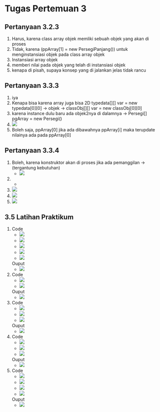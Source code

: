 # Tugas Pertemuan 3

## Pertanyaan 3.2.3
1. Harus, karena class array objek memliki sebuah objek yang akan di proses
2. Tidak, karena (ppArray[1] = new PersegiPanjang()) untuk menginstansiasi objek pada class array objek
3. Instansiasi array objek
4. memberi nilai pada objek yang telah di instansiasi objek
5. kenapa di pisah, supaya konsep yang di jalankan jelas tidak rancu

## Pertanyaan 3.3.3
1. iya
2. Kenapa bisa karena array juga bisa 2D typedata[][] var = new typedata[0][0] -> objek -> classObj[][] var = new classObj[0][0]
3. karena instance dulu baru ada objek2nya di dalamnya -> Persegi[] pgArray = new Persegi()
4. <img src="./screenshot/3_3_3_Nomor4.png">
5. Boleh saja, ppArray[0] jika ada dibawahnya ppArray[i] maka terupdate nilainya ada pada ppArray[0]

## Pertanyaan 3.3.4
1. Boleh, karena konstruktor akan di proses jika ada pemanggilan -> (tergantung kebutuhan)
    * <img src="./screenshot/3_4_3_Nomor1.png">  
2. -
3. <img src="./screenshot/3_4_3_Nomor3.png">
4. <img src="./screenshot/3_4_3_Nomor4.png">  
5. <img src="./screenshot/3_4_3_Nomor5.png">  

## 3.5 Latihan Praktikum

1.  Code
    * <img src="./screenshot/codeno1_1.png">
    * <img src="./screenshot/codeno1_2.png">
    * <img src="./screenshot/codeno1_3.png">
    * <img src="./screenshot/codeno1_4.png">
    * <img src="./screenshot/codeno1_5.png">
    Ouput
    * <img src="./screenshot/outputno1_1.png">
2.  Code
    * <img src="./screenshot/codeno2_1.png">
    * <img src="./screenshot/codeno2_2.png">
    Ouput
    * <img src="./screenshot/outputno2_1.png">
3.  Code
    * <img src="./screenshot/codeno3_1.png">
    * <img src="./screenshot/codeno3_2.png">
    * <img src="./screenshot/codeno3_3.png">
    Ouput
    * <img src="./screenshot/outputno3_1.png">
4.  Code
    * <img src="./screenshot/codeno4_1.png">
    * <img src="./screenshot/codeno4_2.png">
    * <img src="./screenshot/codeno4_3.png">
    Ouput
    * <img src="./screenshot/outputno4_1.png">
5.  Code
    * <img src="./screenshot/codeno5_1.png">
    * <img src="./screenshot/codeno5_2.png">
    * <img src="./screenshot/codeno5_3.png">
    * <img src="./screenshot/codeno5_3.png">
    Ouput
    * <img src="./screenshot/outputno4_1.png">

